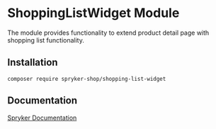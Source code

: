 # ShoppingListWidget Module

The module provides functionality to extend product detail page with shopping list functionality.

## Installation

```
composer require spryker-shop/shopping-list-widget
```

## Documentation

[Spryker Documentation](https://academy.spryker.com)
